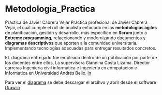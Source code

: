 # Metodologia_Practica
Práctica de Javier Cabrera Vejar
Práctica profesional de Javier Cabrera Vejar, el cual cumple el roll de analista enfocado en  las **metodologías ágiles** de planificación, gestión y desarrollo,
más específico en **Scrum**  junto a **Extreme  programming**,  refaccionando y modernizando documentos y  **diagramas descriptivos**  que aporten   a   la   comunidad universitaria.
Implementando tecnologías adecuadas para entregar resultados concretos.

EL diagrama entregado fue empleado dentro de un publicación por parte de los docentes entre ellos, La supervisora Giannina Costa Lizama. Director carreras Ingenieria civil informatica e Ingenieria en computacion e informatica en Universidad Andrés Bello. [in](https://www.linkedin.com/in/giannina-costa-5a036a19/)

Para ver el [diagrama](https://github.com/JavierCabreraDev/Metodologia_Practica/blob/main/BPMN_Pre-game.drawio) se debe descargar el arcihvo y abrir desde el software [Draw.io](https://app.diagrams.net/)


